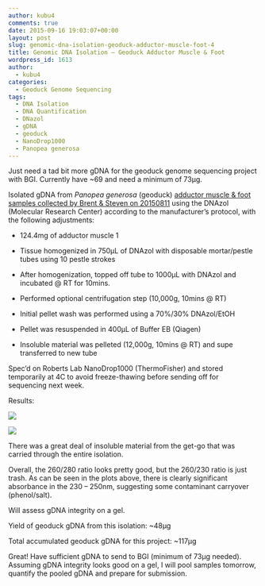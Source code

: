 ```yaml
---
author: kubu4
comments: true
date: 2015-09-16 19:03:07+00:00
layout: post
slug: genomic-dna-isolation-geoduck-adductor-muscle-foot-4
title: Genomic DNA Isolation – Geoduck Adductor Muscle & Foot
wordpress_id: 1613
author:
  - kubu4
categories:
  - Geoduck Genome Sequencing
tags:
  - DNA Isolation
  - DNA Quantification
  - DNazol
  - gDNA
  - geoduck
  - NanoDrop1000
  - Panopea generosa
---
```


Just need a tad bit more gDNA for the geoduck genome sequencing project with BGI. Currently have ~69 and need a minimum of 73μg.

Isolated gDNA from _Panopea generosa_ (geoduck) [adductor muscle & foot samples collected by Brent & Steven on 20150811](https://onsnetwork.org/halfshell/2015/08/11/big-day-big-clam/) using the DNAzol (Molecular Research Center) according to the manufacturer’s protocol, with the following adjustments:




    
  * 124.4mg of adductor muscle 1

    
  * Tissue homogenized in 750μL of DNAzol with disposable mortar/pestle tubes using 10 pestle strokes

    
  * After homogenization, topped off tube to 1000μL with DNAzol and incubated @ RT for 10mins.

    
  * Performed optional centrifugation step (10,000g, 10mins @ RT)

    
  * Initial pellet wash was performed using a 70%/30% DNAzol/EtOH

    
  * Pellet was resuspended in 400μL of Buffer EB (Qiagen)

    
  * Insoluble material was pelleted (12,000g, 10mins @ RT) and supe transferred to new tube



Spec’d on Roberts Lab NanoDrop1000 (ThermoFisher) and stored temporarily at 4C to avoid freeze-thawing before sending off for sequencing next week.



Results:



[![](https://eagle.fish.washington.edu/Arabidopsis/20150916_gDNA_geoduck_ODs.JPG)](http://eagle.fish.washington.edu/Arabidopsis/20150916_gDNA_geoduck_ODs.JPG)

[![](https://eagle.fish.washington.edu/Arabidopsis/20150916_gDNA_geoduck_plots.JPG)](http://eagle.fish.washington.edu/Arabidopsis/20150916_gDNA_geoduck_plots.JPG)



There was a great deal of insoluble material from the get-go that was carried through the entire isolation.

Overall, the 260/280 ratio looks pretty good, but the 260/230 ratio is just trash. As can be seen in the plots above, there is clearly significant absorbance in the 230 – 250nm, suggesting some contaminant carryover (phenol/salt).

Will assess gDNA integrity on a gel.



Yield of geoduck gDNA from this isolation: ~48μg

Total accumulated geoduck gDNA for this project: ~117μg

Great! Have sufficient gDNA to send to BGI (minimum of 73μg needed). Assuming gDNA integrity looks good on a gel, I will pool samples tomorrow, quantify the pooled gDNA and prepare for submission.
